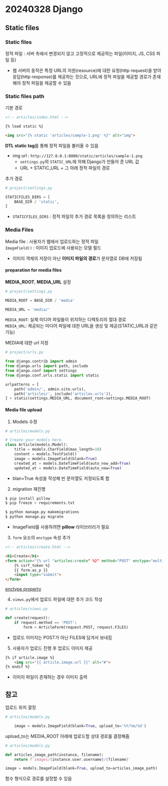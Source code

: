 # 20240328 Django
## Static files
### Static files
정적 파일 : 서버 측에서 변경되지 않고 고정적으로 제공하는 파일(이미지, JS, CSS 파일 등)
- 웹 서버의 동작은 특정 URL의 자원(resource)에 대한 요청(http request)을 받아 응답(http response)를 제공하는 것으로, URL에 정적 파일을 제공할 경로가 존재해야 정적 파일을 제공할 수 있음

### Static files path
기본 경로
```html
<!-- articles/index.html -->

{% load static %}

<img src="{% static 'articles/sample-1.png' %}" alt="img">
```
**DTL static tag**를 통해 정적 파일을 불러올 수 있음
- img url : ```http://127.0.0.1:8000/static/articles/sample-1.png```
    - ```settings.py```의 ```STATIC_URL```에 의해 Django가 만들어 준 URL 값
    - URL + STATIC_URL + 그 아래 정적 파일의 경로

추가 경로
```python
# project/settings.py

STATICFILES_DIRS = [
    BASE_DIR / 'static',
]
```
- ```STATICFILES_DIRS``` : 정적 파일의 추가 경로 목록을 정의하는 리스트

### Media Files
Media file : 사용자가 웹에서 업로드하는 정적 파일<br>
```ImageField()``` : 이미지 업로드에 사용되는 모델 필드
- 이미지 객체의 저장이 아닌 **이미지 파일의 경로**가 문자열로 DB에 저장됨
#### preparation for media files
**MEDIA_ROOT**, **MEDIA_URL** 설정
```python
# project/settings.py

MEDIA_ROOT = BASE_DIR / 'media'

MEDIA_URL = 'media/'
```
```MEDIA_ROOT```: 실제 미디어 파일들이 위치하는 디렉토리의 절대 경로<br>
```MEDIA_URL```: 제공되는 미디어 파일에 대한 URL을 생성 및 제공(STATIC_URL과 같은 기능)

MEDIA에 대한 url 지정
``` python
# project/urls.py

from django.contrib import admin
from django.urls import path, include
from django.conf import settings
from django.conf.urls.static import static

urlpatterns = [
    path('admin/', admin.site.urls),
    path('articles/', include('articles.urls')),
] + static(settings.MEDIA_URL, document_root=settings.MEDIA_ROOT)
```

#### Media file upload
1. Models 수정
```python
# articles/models.py

# Create your models here.
class Article(models.Model):
    title = models.CharField(max_length=10)
    content = models.TextField()
    image = models.ImageField(blank=True)
    created_at = models.DateTimeField(auto_now_add=True)
    updated_at = models.DateTimeField(auto_now=True)
```
- blan=True 속성을 작성해 빈 문자열도 저정되도록 함

2. migration 재진행
```bash
$ pip install pillow
$ pip freeze > requirements.txt

$ python manage.py makemigrations
$ python manage.py migrate
```
- ImageField를 사용하려면 **pillow** 라이브러리가 필요

3. ```form``` 요소의 ```enctype``` 속성 추가
```html
<!-- articles/create.html -->

<h1>Create</h1>
<form action="{% url "articles:create" %}" method="POST" enctype="multipart/form-data">
    {% csrf_token %}
    {{ form.as_p }}
    <input type="submit">
</form>
```
[enctype property](https://developer.mozilla.org/en-US/docs/Web/API/HTMLFormElement/enctype)<br>

4. ```views.py```에서 업로드 파일에 대한 추가 코드 작성
```python
# articles/views.py

def create(request):
    if request.method == 'POST':
        form = ArticleForm(request.POST, request.FILES)
```
- 업로드 이미지는 POST가 아닌 FILES에 담겨서 보내짐

5. 사용자가 업로드 진행 후 업로드 이미지 제공
```html
{% if article.image %}
    <img src="{{ article.image.url }}" alt="#">
{% endif %}
```
- 이미지 파일이 존재하는 경우 이미지 출력

## 참고
업로드 위치 결정
```python
# articles/models.py

    image = models.ImageField(blank=True, upload_to='%Y/%m/%d')
```
upload_to는 MEDIA_ROOT 아래에 업로드할 상대 경로를 결정해줌
```python
# articles/models.py

def articles_image_path(instance, filename):
    return f'images/{instance.user.username}/{filename}'

image = models.ImageField(blank=True, upload_to=articles_image_path)
```
함수 형식으로 경로를 설정할 수 있음
